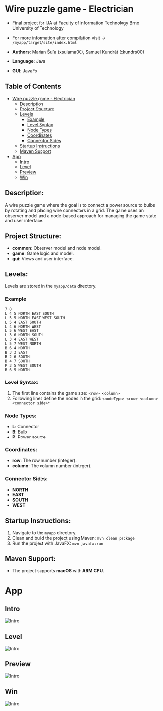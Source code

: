 #  Wire puzzle game - Electrician
 - Final project for IJA at Faculty of Information Technology Brno University of Technology
 - For more information after compilation visit -> `/myapp/target/site/index.html`

- **Authors**: Marian Šuľa (xsulama00), Samuel Kundrát (xkundrs00)
- **Language**: Java
- **GUI**: JavaFx

## Table of Contents

- [Wire puzzle game - Electrician](#wire-puzzle-game---electrician)
  - [Description](#description)
  - [Project Structure](#project-structure)
  - [Levels](#levels)
    - [Example](#example)
    - [Level Syntax](#level-syntax)
    - [Node Types](#node-types)
    - [Coordinates](#coordinates)
    - [Connector Sides](#connector-sides)
  - [Startup Instructions](#startup-instructions)
  - [Maven Support](#maven-support)
- [App](#app)
  - [Intro](#intro)
  - [Level](#level)
  - [Preview](#preview)
  - [Win](#win)

## Description:
A wire puzzle game where the goal is to connect a power source to bulbs by rotating and placing wire connectors in a grid. The game uses an observer model and a node-based approach for managing the game state and user interface.

## Project Structure:
- **common**: Observer model and node model.
- **game**: Game logic and model.
- **gui**: Views and user interface.

## Levels:
Levels are stored in the `myapp/data` directory.

### Example
```
7 8
L 4 5 NORTH EAST SOUTH
L 5 5 NORTH EAST WEST SOUTH
L 5 4 EAST SOUTH
L 4 6 NORTH WEST
L 5 6 WEST EAST
L 3 6 NORTH SOUTH
L 3 4 EAST WEST
L 5 7 WEST NORTH
B 6 4 NORTH
B 3 3 EAST
B 2 6 SOUTH
B 4 7 SOUTH
P 3 5 WEST SOUTH
B 6 5 NORTH
```

### Level Syntax:
1. The first line contains the game size:
`<row> <column>`
2. Following lines define the nodes in the grid:
`<nodeType> <row> <column> <connector side>*`

### Node Types:
- **L**: Connector
- **B**: Bulb
- **P**: Power source

### Coordinates:
- **row**: The row number (integer).
- **column**: The column number (integer).

### Connector Sides:
- **NORTH**
- **EAST**
- **SOUTH**
- **WEST**

## Startup Instructions:
1. Navigate to the `myapp` directory.
2. Clean and build the project using Maven:
`mvn clean package`
3. Run the project with JavaFX:
`mvn javafx:run`


## Maven Support:
- The project supports **macOS** with **ARM CPU**.

# App
## Intro
![Intro](/media/intro.png)

## Level
![Intro](/media/level.png)

## Preview
![Intro](/media/preview.png)

## Win
![Intro](/media/win.png)

